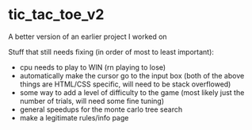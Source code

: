 # tic_tac_toe_v2
A better version of an earlier project I worked on

Stuff that still needs fixing (in order of most to least important):

- cpu needs to play to WIN (rn playing to lose)
- automatically make the cursor go to the input box (both of the above things are HTML/CSS specific, will need to be stack overflowed)
- some way to add a level of difficulty to the game (most likely just the number of trials, will need some fine tuning)
- general speedups for the monte carlo tree search
- make a legitimate rules/info page